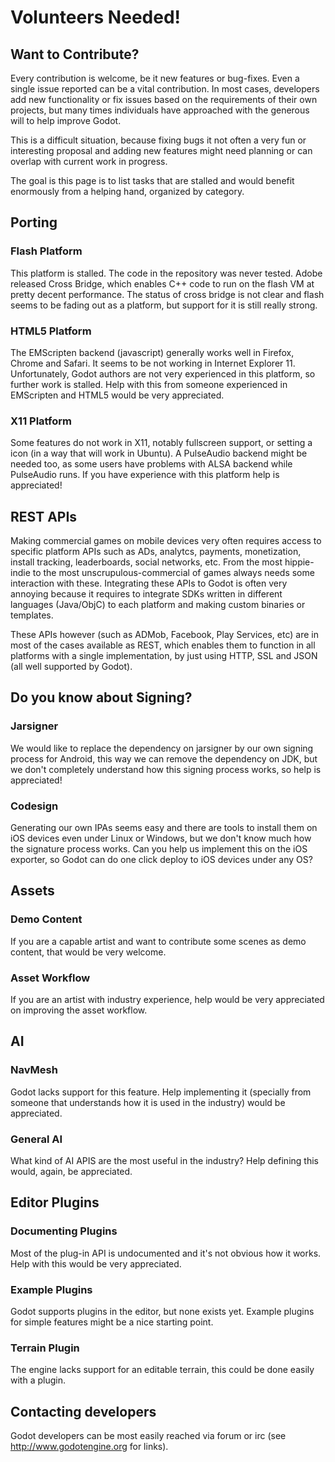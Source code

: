 # Volunteers Needed!

## Want to Contribute?

Every contribution is welcome, be it new features or bug-fixes. Even a single issue reported can be a vital contribution. In most cases, developers add new functionality or fix issues based on the requirements of their  own projects, but many times individuals have approached with the generous will to help improve Godot. 

This is a difficult situation, because fixing bugs it not often a very fun or interesting proposal and adding new features might need planning or can overlap with current work in progress.

The goal is this page is to list tasks that are stalled and would benefit enormously from a helping hand, organized by category.

## Porting

### Flash Platform

This platform is stalled. The code in the repository was never tested. Adobe released Cross Bridge, which enables C++ code to run on the flash VM at pretty decent performance. The status of cross bridge is not clear and flash seems to be fading out as a platform, but support for it is still really strong.

### HTML5 Platform

The EMScripten backend (javascript) generally works well in Firefox, Chrome and Safari. It seems to be not working in Internet Explorer 11. Unfortunately, Godot authors are not very experienced in this platform, so further work is stalled. Help with this from someone experienced in EMScripten and HTML5 would be very appreciated.

### X11 Platform

Some features do not work in X11, notably fullscreen support, or setting a icon (in a way that will work in Ubuntu). A PulseAudio backend might be needed too, as some users have problems with ALSA backend while PulseAudio runs. If you have experience with this platform help is appreciated! 

## REST APIs

Making commercial games on mobile devices very often requires access to specific platform APIs such as ADs, analytcs, payments, monetization, install tracking, leaderboards, social networks, etc. From the most hippie-indie to the most unscrupulous-commercial of games always needs some interaction with these. Integrating these APIs to Godot is often very annoying because it requires to integrate SDKs written in different languages (Java/ObjC) to each platform and making custom binaries or templates. 

These APIs however (such as ADMob, Facebook, Play Services, etc) are in most of the cases available as REST, which enables them to function in all platforms with a single implementation, by just using HTTP, SSL and JSON (all well supported by Godot). 

## Do you know about Signing?

### Jarsigner

We would like to replace the dependency on jarsigner by our own signing process for Android, this way we can remove the dependency on JDK, but we don't completely understand how this signing process works, so help is appreciated!

### Codesign

Generating our own IPAs seems easy and there are tools to install them on iOS devices even under Linux or Windows, but we don't know much how the signature process works. Can you help us implement this on the iOS exporter, so Godot can do one click deploy to iOS devices under any OS?


## Assets

### Demo Content

If you are a capable artist and want to contribute some scenes as demo content, that would be very welcome.

### Asset Workflow

If you are an artist with industry experience, help would be very appreciated on improving the asset workflow.

## AI

### NavMesh

Godot lacks support for this feature. Help implementing it (specially from someone that understands how it is used in the industry) would be appreciated.

### General AI

What kind of AI APIS are the most useful in the industry? Help defining this would, again, be appreciated.

## Editor Plugins

### Documenting Plugins

Most of the plug-in API is undocumented and it's not obvious how it works. Help with this would be very appreciated.

### Example Plugins

Godot supports plugins in the editor, but none exists yet. Example plugins for simple features might be a nice starting point.

### Terrain Plugin

The engine lacks support for an editable terrain, this could be done easily with a plugin.

## Contacting developers

Godot developers can be most easily reached via forum or irc (see http://www.godotengine.org for links).

